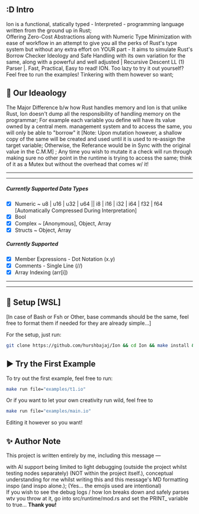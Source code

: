 ## :D Intro

Ion is a functional, statically typed - Interpreted - programming language written from the ground up in Rust;  
Offering Zero-Cost Abstractions along with Numeric Type Minimization with ease of workflow in an attempt to give you all the perks of Rust's type system but without any extra effort on YOUR part - It aims to simulate Rust's Borrow Checker Ideology and Safe Handling with its own variation for the same, along with a powerful and well adjusted | Recursive Descent LL (1) Parser |. Fast, Practical, Easy to read! ION.
Too lazy to try it out yourself? Feel free to run the examples! Tinkering with them however so want;

<h2>💭 Our Ideaology</h2>
<p>The Major Difference b/w how Rust handles memory and Ion is that unlike Rust, Ion doesn't dump all the responsibility of handling memory on the programmar; For example each variable you define will have its value owned by a central mem. management system and to access the same, you will only be able to "borrow" it [Note: Upon mutation however, a shallow copy of the same will be created and used until it is used to re-assign the target variable; Otherwise, the Referance would be in Sync with the original value in the C.M.M] ; Any time you wish to mutate it a check will run through making sure no other point in the runtime is trying to access the same; think of it as a Mutex but without the overhead that comes w/ it! </p>
<hr>
<hr>

##### Currently Supported Data Types
- [x] Numeric ~ u8 | u16 | u32 | u64 || i8 | i16 | i32 | i64 | f32 | f64 [Automatically Compressed During Interpretation]
- [x] Bool
- [x] Complex ~ [Anonymous], Object, Array
- [x] Structs ~ Object, Array

##### Currently Supported
- [x] Member Expressions - Dot Notation (x.y)
- [x] Comments - Single Line (//)
- [x] Array Indexing (arr[i])

---
---

## 🚀 Setup [WSL] 

[In case of Bash or Fsh or Other, base commands should be the same, feel free to format them if needed for they are already simple...]

For the setup, just run:

```bash
git clone https://github.com/hurshbajaj/Ion && cd Ion && make install && make build
```

## ▶️ Try the First Example

To try out the first example, feel free to run:

```bash
make run file="examples/t1.io"
```

Or if you want to let your own creativity run wild, feel free to

```bash
make run file="examples/main.io"
```
Editing it however so you want!
<br>
## ✨ Author Note

This project is written entirely by me, including this message —  

with AI support being limited to light debugging (outside the project whilst testing nodes separately) (NOT within the project itself.), conceptual understanding for me whilst writing this and this message's MD formatting inspo (and inspo alone.);
(Yes... the emojis used are intentional)
<br>
If you wish to see the debug logs / how Ion breaks down and safely parses wtv you throw at it, go into src/runtime/mod.rs and set the PRINT_ variable to true...
**Thank you!**

